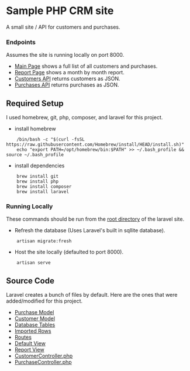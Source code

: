 # Sample PHP CRM site

A small site / API for customers and purchases.

### Endpoints

Assumes the site is running locally on port 8000.

- [Main Page](http://127.0.0.1:8000/) shows a full list of all customers and purchases.
- [Report Page](http://127.0.0.1:8000/report) shows a month by month report.
- [Customers API](http://127.0.0.1:8000/customers) returns customers as JSON.
- [Purchases API](http://127.0.0.1:8000/purchases) returns purchases as JSON.

## Required Setup

I used homebrew, git, php, composer, and laravel for this project.

- install homebrew
```
    /bin/bash -c "$(curl -fsSL https://raw.githubusercontent.com/Homebrew/install/HEAD/install.sh)"
    echo "export PATH=/opt/homebrew/bin:$PATH" >> ~/.bash_profile && source ~/.bash_profile
```
- install dependencies
```
    brew install git
    brew install php
    brew install composer
    brew install laravel
```

### Running Locally

These commands should be run from the [root directory](laravel/crm) of the laravel site.

- Refresh the database (Uses Laravel's built in sqllite database).
```
    artisan migrate:fresh
```
- Host the site locally (defaulted to port 8000).
```
    artisan serve
```
## Source Code

Laravel creates a bunch of files by default.
Here are the ones that were added/modified for this project.

- [Purchase Model](laravel/crm/app/Models/Purchase.php)
- [Customer Model](laravel/crm/app/Models/Customer.php)
- [Database Tables](laravel/crm/database/migrations/0001_01_01_000003_create_tables.php)
- [Imported Rows](laravel/crm/database/migrations/0001_01_01_000004_create_rows.php)
- [Routes](laravel/crm/routes/web.php)
- [Default View](laravel/crm/resources/views/report.blade.php)
- [Report View](laravel/crm/resources/views/result.blade.php)
- [CustomerController.php](laravel/crm/app/Http/Controllers/CustomerController.php)
- [PurchaseController.php](laravel/crm/app/Http/Controllers/PurchaseController.php)